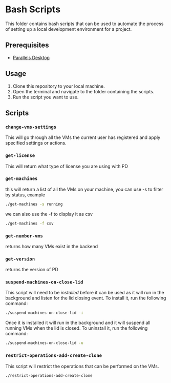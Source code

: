 # Bash Scripts

This folder contains bash scripts that can be used to automate the process of setting up a local development environment for a project.

## Prerequisites

- [Parallels Desktop](https://www.parallels.com/products/desktop/)

## Usage

1. Clone this repository to your local machine.
2. Open the terminal and navigate to the folder containing the scripts.
3. Run the script you want to use.

## Scripts

### `change-vms-settings`

This will go through all the VMs the current user has registered and apply specified settings or actions.

### `get-license`

This will return what type of license you are using with PD

### `get-machines`

this will return a list of all the VMs on your machine, you can use -s to filter by status, example

```bash
./get-machines -s running
```

we can also use the -f to display it as csv

```bash
./get-machines -f csv
```

### `get-number-vms`

returns how many VMs exist in the backend

### `get-version`

returns the version of PD

### `suspend-machines-on-close-lid`

This script will need to be *installed* before it can be used as it will run in the background and listen for the lid closing event. To install it, run the following command:

```bash
./suspend-machines-on-close-lid -i
```

Once it is installed it will run in the background and it will suspend all running VMs when the lid is closed. To uninstall it, run the following command:

```bash
./suspend-machines-on-close-lid -u
```

### `restrict-operations-add-create-clone`

This script will restrict the operations that can be performed on the VMs.

```bash
./restrict-operations-add-create-clone
